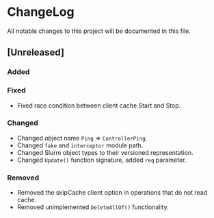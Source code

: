 # ChangeLog

All notable changes to this project will be documented in this file.

## \[Unreleased\]

### Added

### Fixed

- Fixed race condition between client cache Start and Stop.

### Changed

- Changed object name `Ping` => `ControllerPing`.
- Changed `fake` and `interceptor` module path.
- Changed Slurm object types to their versioned representation.
- Changed `Update()` function signature, added `req` parameter.

### Removed

- Removed the skipCache client option in operations that do not read cache.
- Removed unimplemented `DeleteAllOf()` functionality.

